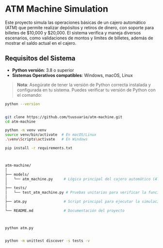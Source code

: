 # ATM Machine Simulation

Este proyecto simula las operaciones básicas de un cajero automático (ATM) que permite realizar depósitos y retiros de dinero, con soporte para billetes de $10,000 y $20,000. El sistema verifica y maneja diversos escenarios, como validaciones de montos y límites de billetes, además de mostrar el saldo actual en el cajero.

## Requisitos del Sistema

- **Python versión**: 3.8 o superior
- **Sistemas Operativos compatibles**: Windows, macOS, Linux

> **Nota**: Asegúrate de tener la versión de Python correcta instalada y configurada en tu sistema. Puedes verificar tu versión de Python con el comando:
  ```bash
  python --version


git clone https://github.com/tuusuario/atm-machine.git
cd atm-machine

python -m venv venv
source venv/bin/activate  # En macOS/Linux
.\venv\Scripts\activate   # En Windows

pip install -r requirements.txt



atm-machine/
│
├── models/
│   └── atm_machine.py     # Lógica principal del cajero automático (ATM)
│
├── tests/
│   └── test_atm_machine.py # Pruebas unitarias para verificar la funcionalidad del ATM
│
├── atm.py                 # Script principal para ejecutar la simulación del ATM
│
└── README.md              # Documentación del proyecto



python atm.py


python -m unittest discover -s tests -v
